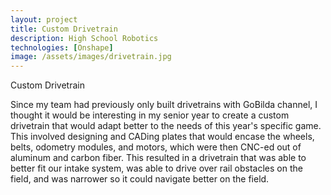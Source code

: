 ```yaml
---
layout: project
title: Custom Drivetrain
description: High School Robotics
technologies: [Onshape]
image: /assets/images/drivetrain.jpg
---
```



Custom Drivetrain

Since my team had previously only built drivetrains with GoBilda channel, I thought it would be interesting in my senior year to create a custom drivetrain that would adapt better to the needs of this year's specific game. This involved designing and CADing plates that would encase the wheels, belts, odometry modules, and motors, which were then CNC-ed out of aluminum and carbon fiber.  This resulted in a drivetrain that was able to better fit our intake system, was able to drive over rail obstacles on the field, and was  narrower so it could navigate better on the field.
